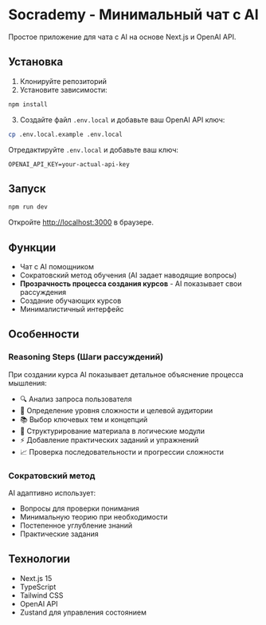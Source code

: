 # Socrademy - Минимальный чат с AI

Простое приложение для чата с AI на основе Next.js и OpenAI API.

## Установка

1. Клонируйте репозиторий
2. Установите зависимости:
```bash
npm install
```

3. Создайте файл `.env.local` и добавьте ваш OpenAI API ключ:
```bash
cp .env.local.example .env.local
```

Отредактируйте `.env.local` и добавьте ваш ключ:
```
OPENAI_API_KEY=your-actual-api-key
```

## Запуск

```bash
npm run dev
```

Откройте [http://localhost:3000](http://localhost:3000) в браузере.

## Функции

- Чат с AI помощником
- Сократовский метод обучения (AI задает наводящие вопросы)
- **Прозрачность процесса создания курсов** - AI показывает свои рассуждения
- Создание обучающих курсов
- Минималистичный интерфейс

## Особенности

### Reasoning Steps (Шаги рассуждений)
При создании курса AI показывает детальное объяснение процесса мышления:
- 🔍 Анализ запроса пользователя
- 🎯 Определение уровня сложности и целевой аудитории
- 📚 Выбор ключевых тем и концепций
- 🧩 Структурирование материала в логические модули
- ⚡ Добавление практических заданий и упражнений
- 📈 Проверка последовательности и прогрессии сложности

### Сократовский метод
AI адаптивно использует:
- Вопросы для проверки понимания
- Минимальную теорию при необходимости
- Постепенное углубление знаний
- Практические задания

## Технологии

- Next.js 15
- TypeScript
- Tailwind CSS
- OpenAI API
- Zustand для управления состоянием